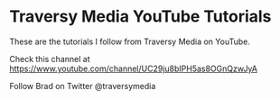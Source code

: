 # Traversy Media YouTube Tutorials

These are the tutorials I follow from Traversy Media on YouTube.

Check this channel at https://www.youtube.com/channel/UC29ju8bIPH5as8OGnQzwJyA

Follow Brad on Twitter @traversymedia
